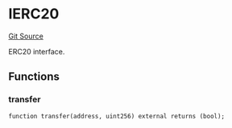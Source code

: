 # IERC20
[Git Source](https://github.com/NaniDAO/accounts/blob/7de36a3d39c803832cd611fb5f109f5ac92c99ae/src/governance/Points.sol)

ERC20 interface.


## Functions
### transfer


```solidity
function transfer(address, uint256) external returns (bool);
```

